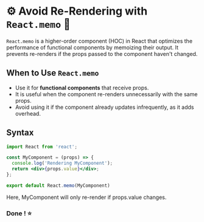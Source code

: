 # ⚙️ Avoid Re-Rendering with `React.memo` 🚀

`React.memo` is a higher-order component (HOC) in React that optimizes the performance of functional components by memoizing their output. It prevents re-renders if the props passed to the component haven't changed.

## When to Use `React.memo`

- Use it for **functional components** that receive props.
- It is useful when the component re-renders unnecessarily with the same props.
- Avoid using it if the component already updates infrequently, as it adds overhead.

## Syntax

```jsx
import React from 'react';

const MyComponent = (props) => {
  console.log('Rendering MyComponent');
  return <div>{props.value}</div>;
};

export default React.memo(MyComponent)
```

Here, MyComponent will only re-render if props.value changes.

### Done ! ⭐
